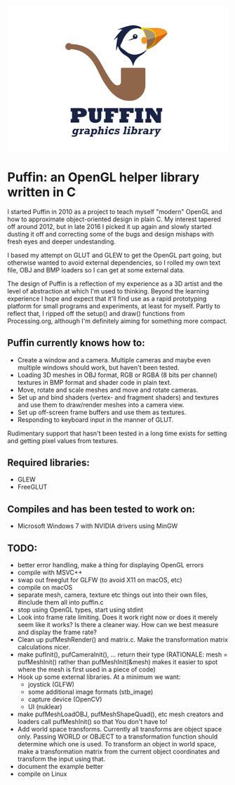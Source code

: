 ![Puffin Logo](logo.png)
# Puffin: an OpenGL helper library written in C

I started Puffin in 2010 as a project to teach myself "modern" OpenGL and how to approximate object-oriented design in plain C. 
My interest tapered off around 2012, but in late 2016 I picked it up again and slowly started dusting it off and correcting some of the bugs and design mishaps with fresh eyes and deeper undestanding. 

I based my attempt on GLUT and GLEW to get the OpenGL part going, but otherwise wanted to avoid external dependencies, so I rolled my own text file, OBJ and BMP loaders so I can get at some external data.

The design of Puffin is a reflection of my experience as a 3D artist and the level of abstraction at which I'm used to thinking. Beyond the learning experience I hope and expect that it'll find use as a rapid prototyping platform for small programs and experiments, at least for myself. Partly to reflect that, I ripped off the setup() and draw() functions from Processing.org, although I'm definitely aiming for something more compact.


## Puffin currently knows how to:
* Create a window and a camera. Multiple cameras and maybe even multiple windows should work, but haven't been tested.
* Loading 3D meshes in OBJ format, RGB or RGBA (8 bits per channel) textures in BMP format and shader code in plain text.
* Move, rotate and scale meshes and move and rotate cameras.
* Set up and bind shaders (vertex- and fragment shaders) and textures and use them to draw/render meshes into a camera view.
* Set up off-screen frame buffers and use them as textures.
* Responding to keyboard input in the manner of GLUT.

Rudimentary support that hasn't been tested in a long time exists for setting and getting pixel values from textures.


## Required libraries:
* GLEW
* FreeGLUT


## Compiles and has been tested to work on:
* Microsoft Windows 7 with NVIDIA drivers using MinGW


## TODO:

* better error handling, make a thing for displaying OpenGL errors
* compile with MSVC++
* swap out freeglut for GLFW (to avoid X11 on macOS, etc)
* compile on macOS
* separate mesh, camera, texture etc things out into their own files, #include them all into puffin.c
* stop using OpenGL types, start using stdint
* Look into frame rate limiting. Does it work right now or does it merely seem like it works? Is there a cleaner way. How can we best measure and display the frame rate?
* Clean up pufMeshRender() and matrix.c. Make the transformation matrix calculations nicer.
* make pufInit(), pufCameraInit(), ... return their type (RATIONALE: mesh = pufMeshInit() rather than pufMeshInit(&mesh) makes it easier to spot where the mesh is first used in a piece of code)
* Hook up some external libraries. At a minimum we want: 
    - joystick (GLFW)
    - some additional image formats (stb_image)
    - capture device (OpenCV)
    - UI (nuklear)
* make pufMeshLoadOBJ, pufMeshShapeQuad(), etc mesh creators and loaders call pufMeshInit() so that You don't have to!
* Add world space transforms. Currently all transforms are object space only. Passing WORLD or OBJECT to a transformation function should determine which one is used. To transform an object in world space, make a transformation matrix from the current object coordinates and transform the input using that.
* document the example better
* compile on Linux